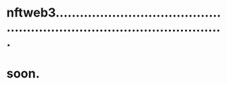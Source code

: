 # nftweb3...............................................................................................
# soon.
